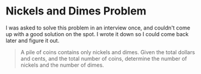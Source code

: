 # Nickels and Dimes Problem
I was asked to solve this problem in an interview once, and couldn't come up with a good solution on the spot. I wrote it
down so I could come back later and figure it out.
> A pile of coins contains only nickels and dimes. Given the total dollars and cents, and the total number of coins,
> determine the number of nickels and the number of dimes.